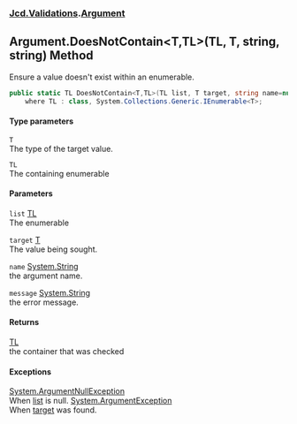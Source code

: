 ### [Jcd.Validations](Jcd_Validations.md 'Jcd.Validations').[Argument](Jcd_Validations_Argument.md 'Jcd.Validations.Argument')
## Argument.DoesNotContain&lt;T,TL&gt;(TL, T, string, string) Method
Ensure a value doesn't exist within an enumerable.  
```csharp
public static TL DoesNotContain<T,TL>(TL list, T target, string name=null, string message=null)
    where TL : class, System.Collections.Generic.IEnumerable<T>;
```
#### Type parameters
<a name='Jcd_Validations_Argument_DoesNotContain_T_TL_(TL_T_string_string)_T'></a>
`T`  
The type of the target value.
  
<a name='Jcd_Validations_Argument_DoesNotContain_T_TL_(TL_T_string_string)_TL'></a>
`TL`  
The containing enumerable
  
#### Parameters
<a name='Jcd_Validations_Argument_DoesNotContain_T_TL_(TL_T_string_string)_list'></a>
`list` [TL](Jcd_Validations_Argument_DoesNotContain_T_TL_(TL_T_string_string).md#Jcd_Validations_Argument_DoesNotContain_T_TL_(TL_T_string_string)_TL 'Jcd.Validations.Argument.DoesNotContain&lt;T,TL&gt;(TL, T, string, string).TL')  
The enumerable
  
<a name='Jcd_Validations_Argument_DoesNotContain_T_TL_(TL_T_string_string)_target'></a>
`target` [T](Jcd_Validations_Argument_DoesNotContain_T_TL_(TL_T_string_string).md#Jcd_Validations_Argument_DoesNotContain_T_TL_(TL_T_string_string)_T 'Jcd.Validations.Argument.DoesNotContain&lt;T,TL&gt;(TL, T, string, string).T')  
The value being sought.
  
<a name='Jcd_Validations_Argument_DoesNotContain_T_TL_(TL_T_string_string)_name'></a>
`name` [System.String](https://docs.microsoft.com/en-us/dotnet/api/System.String 'System.String')  
the argument name.
  
<a name='Jcd_Validations_Argument_DoesNotContain_T_TL_(TL_T_string_string)_message'></a>
`message` [System.String](https://docs.microsoft.com/en-us/dotnet/api/System.String 'System.String')  
the error message.
  
#### Returns
[TL](Jcd_Validations_Argument_DoesNotContain_T_TL_(TL_T_string_string).md#Jcd_Validations_Argument_DoesNotContain_T_TL_(TL_T_string_string)_TL 'Jcd.Validations.Argument.DoesNotContain&lt;T,TL&gt;(TL, T, string, string).TL')  
the container that was checked
#### Exceptions
[System.ArgumentNullException](https://docs.microsoft.com/en-us/dotnet/api/System.ArgumentNullException 'System.ArgumentNullException')  
When [list](Jcd_Validations_Argument_DoesNotContain_T_TL_(TL_T_string_string).md#Jcd_Validations_Argument_DoesNotContain_T_TL_(TL_T_string_string)_list 'Jcd.Validations.Argument.DoesNotContain&lt;T,TL&gt;(TL, T, string, string).list') is null.
[System.ArgumentException](https://docs.microsoft.com/en-us/dotnet/api/System.ArgumentException 'System.ArgumentException')  
When [target](Jcd_Validations_Argument_DoesNotContain_T_TL_(TL_T_string_string).md#Jcd_Validations_Argument_DoesNotContain_T_TL_(TL_T_string_string)_target 'Jcd.Validations.Argument.DoesNotContain&lt;T,TL&gt;(TL, T, string, string).target') was found.
